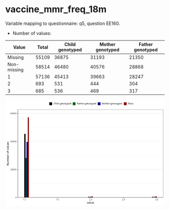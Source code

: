 # vaccine_mmr_freq_18m
Variable mapping to questionnaire: q5, question EE160.
- Number of values:

| Value | Total | Child genotyped | Mother genotyped | Father genotyped |
| ----- | ----- | --------------- | ---------------- | ---------------- |
| Missing | 55109 | 36875 | 31193 | 21350 |
| Non-missing | 58514 | 46480 | 40576 | 28868 |
| 1 | 57136 | 45413 | 39663 | 28247 |
| 2 | 693 | 531 | 444 | 304 |
| 3 | 685 | 536 | 469 | 317 |



![](vaccine_mmr_freq_18m_n.png)



